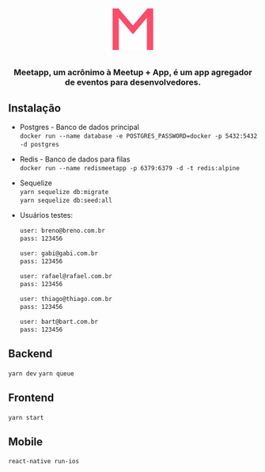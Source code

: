 <h1 align="center">

![](.github/assets/logo.png)

</h1>

<h3 align="center">
  Meetapp, um acrônimo à Meetup + App, é um app agregador de eventos para desenvolvedores.
</h3>

## **Instalação**

- Postgres - Banco de dados principal  
  `docker run --name database -e POSTGRES_PASSWORD=docker -p 5432:5432 -d postgres`

- Redis - Banco de dados para filas  
  `docker run --name redismeetapp -p 6379:6379 -d -t redis:alpine`

- Sequelize  
  `yarn sequelize db:migrate`  
  `yarn sequelize db:seed:all`

- Usuários testes:

  ```
  user: breno@breno.com.br
  pass: 123456
  ```

  ```
  user: gabi@gabi.com.br
  pass: 123456
  ```

  ```
  user: rafael@rafael.com.br
  pass: 123456
  ```

  ```
  user: thiago@thiago.com.br
  pass: 123456
  ```

  ```
  user: bart@bart.com.br
  pass: 123456
  ```

## **Backend**

`yarn dev`
`yarn queue`

## **Frontend**

`yarn start`

## **Mobile**

`react-native run-ios`
